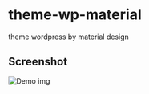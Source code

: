 # theme-wp-material
theme wordpress by material design

## Screenshot
![Demo img](https://lh3.googleusercontent.com/zyI9E9q1cxDCQ9PXw2R2XVR6Z5zcbIV6U7F82Jn43nEv6GQUmUYPQRlB9MytPpN-euvs-Ip4kOhWWmTz5E7ow3rBs8yMT7Fv89vbirsizAl8qJQMrROQpaWtvl6DERB5nlwze8ybFeDfl6OBD1b1iNO6uEqHvrvq-7cLuCKKe6OnbfKbGIqFPuvsLZz2eEpuJAFaR2uc6buThopms7qH-m-737Q3vjBKi0gVKmcymtr4Hy5zgMcXN-poVk6GXr7NP91ZF00LEnhNPuQ4BCgAKmLBpsbizL676e_WnSwZ_pjCN2sq4aPksGCpvBPGWIoQKkrEKROvD2zOkr8vh9M80_pmgxzCs_CUZ42WFZRnokCX6ve3zWJsxqrt-apxVkEZRaXCitxAarIWtpfPmh3o_gOwPbkB72sgatbwMVYujFyFhXHW9_4j7G_6yYUKPlW7-O-xQD27lkfQwYawGbYr-2gvqAjabj0CVuZVW-iDRPiGIsP37DEr4fYZmGXz7G4GgwURB6JHzEOMDhK5RJ1goM_ta-JPnVTWB-OqH2bB2sM=w1349-h626-no)
